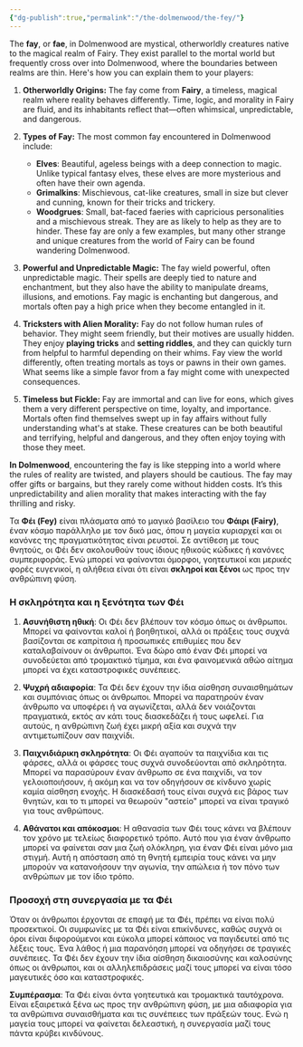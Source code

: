 ```yaml
---
{"dg-publish":true,"permalink":"/the-dolmenwood/the-fey/"}
---
```



The **fay**, or **fae**, in Dolmenwood are mystical, otherworldly creatures native to the magical realm of Fairy. They exist parallel to the mortal world but frequently cross over into Dolmenwood, where the boundaries between realms are thin. Here's how you can explain them to your players:

1. **Otherworldly Origins:** 
   The fay come from **Fairy**, a timeless, magical realm where reality behaves differently. Time, logic, and morality in Fairy are fluid, and its inhabitants reflect that—often whimsical, unpredictable, and dangerous.

2. **Types of Fay:** 
   The most common fay encountered in Dolmenwood include:
   - **Elves**: Beautiful, ageless beings with a deep connection to magic. Unlike typical fantasy elves, these elves are more mysterious and often have their own agenda.
   - **Grimalkins**: Mischievous, cat-like creatures, small in size but clever and cunning, known for their tricks and trickery.
   - **Woodgrues**: Small, bat-faced faeries with capricious personalities and a mischievous streak. They are as likely to help as they are to hinder.
   These fay are only a few examples, but many other strange and unique creatures from the world of Fairy can be found wandering Dolmenwood.

3. **Powerful and Unpredictable Magic:**
   The fay wield powerful, often unpredictable magic. Their spells are deeply tied to nature and enchantment, but they also have the ability to manipulate dreams, illusions, and emotions. Fay magic is enchanting but dangerous, and mortals often pay a high price when they become entangled in it.

4. **Tricksters with Alien Morality:**
   Fay do not follow human rules of behavior. They might seem friendly, but their motives are usually hidden. They enjoy **playing tricks** and **setting riddles**, and they can quickly turn from helpful to harmful depending on their whims. Fay view the world differently, often treating mortals as toys or pawns in their own games. What seems like a simple favor from a fay might come with unexpected consequences.

5. **Timeless but Fickle:** 
   Fay are immortal and can live for eons, which gives them a very different perspective on time, loyalty, and importance. Mortals often find themselves swept up in fay affairs without fully understanding what's at stake. These creatures can be both beautiful and terrifying, helpful and dangerous, and they often enjoy toying with those they meet.

**In Dolmenwood**, encountering the fay is like stepping into a world where the rules of reality are twisted, and players should be cautious. The fay may offer gifts or bargains, but they rarely come without hidden costs. It’s this unpredictability and alien morality that makes interacting with the fay thrilling and risky.


Τα **Φέι (Fey)** είναι πλάσματα από το μαγικό βασίλειο του **Φάιρι (Fairy)**, έναν κόσμο παράλληλο με τον δικό μας, όπου η μαγεία κυριαρχεί και οι κανόνες της πραγματικότητας είναι ρευστοί. Σε αντίθεση με τους θνητούς, οι Φέι δεν ακολουθούν τους ίδιους ηθικούς κώδικες ή κανόνες συμπεριφοράς. Ενώ μπορεί να φαίνονται όμορφοι, γοητευτικοί και μερικές φορές ευγενικοί, η αλήθεια είναι ότι είναι **σκληροί και ξένοι** ως προς την ανθρώπινη φύση.

### **Η σκληρότητα και η ξενότητα των Φέι**
1. **Ασυνήθιστη ηθική**: Οι Φέι δεν βλέπουν τον κόσμο όπως οι άνθρωποι. Μπορεί να φαίνονται καλοί ή βοηθητικοί, αλλά οι πράξεις τους συχνά βασίζονται σε καπρίτσια ή προσωπικές επιθυμίες που δεν καταλαβαίνουν οι άνθρωποι. Ένα δώρο από έναν Φέι μπορεί να συνοδεύεται από τρομακτικό τίμημα, και ένα φαινομενικά αθώο αίτημα μπορεί να έχει καταστροφικές συνέπειες.

2. **Ψυχρή αδιαφορία**: Τα Φέι δεν έχουν την ίδια αίσθηση συναισθημάτων και συμπόνιας όπως οι άνθρωποι. Μπορεί να παρατηρούν έναν άνθρωπο να υποφέρει ή να αγωνίζεται, αλλά δεν νοιάζονται πραγματικά, εκτός αν κάτι τους διασκεδάζει ή τους ωφελεί. Για αυτούς, η ανθρώπινη ζωή έχει μικρή αξία και συχνά την αντιμετωπίζουν σαν παιχνίδι.

3. **Παιχνιδιάρικη σκληρότητα**: Οι Φέι αγαπούν τα παιχνίδια και τις φάρσες, αλλά οι φάρσες τους συχνά συνοδεύονται από σκληρότητα. Μπορεί να παρασύρουν έναν άνθρωπο σε ένα παιχνίδι, να τον γελοιοποιήσουν, ή ακόμη και να τον οδηγήσουν σε κίνδυνο χωρίς καμία αίσθηση ενοχής. Η διασκέδασή τους είναι συχνά εις βάρος των θνητών, και το τι μπορεί να θεωρούν "αστείο" μπορεί να είναι τραγικό για τους ανθρώπους.

4. **Αθάνατοι και απόκοσμοι**: Η αθανασία των Φέι τους κάνει να βλέπουν τον χρόνο με τελείως διαφορετικό τρόπο. Αυτό που για έναν άνθρωπο μπορεί να φαίνεται σαν μια ζωή ολόκληρη, για έναν Φέι είναι μόνο μια στιγμή. Αυτή η απόσταση από τη θνητή εμπειρία τους κάνει να μην μπορούν να κατανοήσουν την αγωνία, την απώλεια ή τον πόνο των ανθρώπων με τον ίδιο τρόπο.

### **Προσοχή στη συνεργασία με τα Φέι**
Όταν οι άνθρωποι έρχονται σε επαφή με τα Φέι, πρέπει να είναι πολύ προσεκτικοί. Οι συμφωνίες με τα Φέι είναι επικίνδυνες, καθώς συχνά οι όροι είναι διφορούμενοι και εύκολα μπορεί κάποιος να παγιδευτεί από τις λέξεις τους. Ένα λάθος ή μια παρανόηση μπορεί να οδηγήσει σε τραγικές συνέπειες. Τα Φέι δεν έχουν την ίδια αίσθηση δικαιοσύνης και καλοσύνης όπως οι άνθρωποι, και οι αλληλεπιδράσεις μαζί τους μπορεί να είναι τόσο μαγευτικές όσο και καταστροφικές.

**Συμπέρασμα**: Τα Φέι είναι όντα γοητευτικά και τρομακτικά ταυτόχρονα. Είναι εξαιρετικά ξένα ως προς την ανθρώπινη φύση, με μια αδιαφορία για τα ανθρώπινα συναισθήματα και τις συνέπειες των πράξεών τους. Ενώ η μαγεία τους μπορεί να φαίνεται δελεαστική, η συνεργασία μαζί τους πάντα κρύβει κινδύνους.